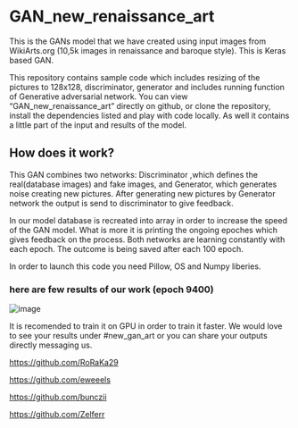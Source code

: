 # GAN_new_renaissance_art

This is the GANs model that we have created using input images from WikiArts.org (10,5k images in renaissance and baroque style). This is Keras based GAN.

This repository contains sample code which includes resizing of the pictures to 128x128, discriminator, generator and includes running function of Generative adversarial network.
You can view “GAN_new_renaissance_art” directly on github, or clone the repository, install the dependencies listed and play with code locally. As well it contains a little part of the input and results of the model.

## How does it work?
 This GAN combines two networks: Discriminator ,which defines the real(database images) and fake images, and Generator, which generates noise creating new pictures. After generating new pictures by Generator network the output is send to discriminator to give feedback. 
 
 In our model database is recreated into array in order to increase the speed of the GAN model. What is more it is printing the ongoing epoches which gives feedback on the process. Both networks are learning constantly with each epoch. The outcome is being saved after each 100 epoch.
 
 In order to launch this code you need Pillow, OS and Numpy liberies.

### here are few results of our work (epoch 9400)
![image](https://user-images.githubusercontent.com/59648881/81001529-281cff80-8e48-11ea-842a-0b7cda5ef335.png)





It is recomended to train it on GPU in order to train it faster.
We would love to see your results under #new_gan_art or you can share your outputs directly messaging us.


  https://github.com/RoRaKa29

  https://github.com/eweeels

  https://github.com/bunczii
  
  https://github.com/Zelferr



